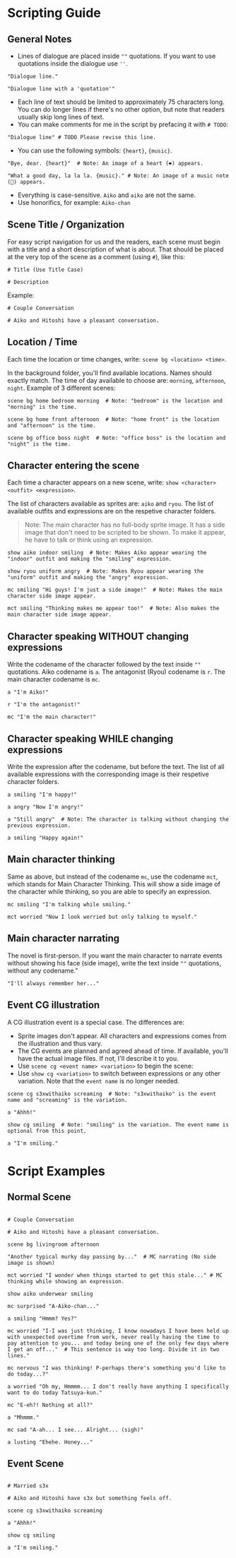 # Scripting Guide

## General Notes

- Lines of dialogue are placed inside `""` quotations. If you want to use quotations inside the dialogue use `''`.

```renpy
"Dialogue line."

"Dialogue line with a 'quotation'"
```

- Each line of text should be limited to approximately 75 characters long. You can do longer lines if there's no other option, but note that readers usually skip long lines of text.
- You can make comments for me in the script by prefacing it with `# TODO`:

```renpy
"Dialogue line" # TODO Please revise this line.
```

- You can use the following symbols: `{heart}`, `{music}`.

```renpy
"Bye, dear. {heart}"  # Note: An image of a heart (❤️) appears.

"What a good day, la la la. {music}." # Note: An image of a music note (🎵) appears.
```

- Everything is case-sensitive. `Aiko` and `aiko` are not the same.
- Use honorifics, for example: `Aiko-chan`

## Scene Title / Organization

For easy script navigation for us and the readers, each scene must begin with a title and a short description of what is about.
That should be placed at the very top of the scene as a comment (using `#`), like this:

```renpy
# Title (Use Title Case)

# Description
```

Example:

```renpy
# Couple Conversation

# Aiko and Hitoshi have a pleasant conversation.
```

## Location / Time

Each time the location or time changes, write: `scene bg <location> <time>`.

In the background folder, you'll find available locations. Names should exactly match.
The time of day available to choose are: `morning`, `afternoon`, `night`.
Example of 3 different scenes:

```renpy
scene bg home bedroom morning  # Note: "bedroom" is the location and "morning" is the time.
```
```renpy
scene bg home front afternoon  # Note: "home front" is the location and "afternoon" is the time.
```
```renpy
scene bg office boss night  # Note: "office boss" is the location and "night" is the time.
```

## Character entering the scene

Each time a character appears on a new scene, write: `show <character> <outfit> <expression>`.

The list of characters available as sprites are: `aiko` and `ryou`.
The list of available outfits and expressions are on the respetive character folders.
> Note: The main character has no full-body sprite image. It has a side image that don't need to be scripted to be shown. To make it appear, he have to talk or think using an expression.

```renpy
show aiko indoor smiling  # Note: Makes Aiko appear wearing the "indoor" outfit and making the "smiling" expression.
```
```renpy
show ryou uniform angry  # Note: Makes Ryou appear wearing the "uniform" outfit and making the "angry" expression.
```
```renpy
mc smiling "Hi guys! I'm just a side image!"  # Note: Makes the main character side image appear.

mct smiling "Thinking makes me appear too!"  # Note: Also makes the main character side image appear.
```

## Character speaking WITHOUT changing expressions

Write the codename of the character followed by the text inside `""` quotations.
Aiko codename is `a`.
The antagonist (Ryou) codename is `r`.
The main character codename is `mc`.

```renpy
a "I'm Aiko!"

r "I'm the antagonist!"

mc "I'm the main character!"
```

## Character speaking WHILE changing expressions

Write the expression after the codename, but before the text.
The list of all available expressions with the corresponding image is their respetive character folders. 

```renpy
a smiling "I'm happy!"

a angry "Now I'm angry!"

a "Still angry"  # Note: The character is talking without changing the previous expression.

a smiling "Happy again!"
```

## Main character thinking

Same as above, but instead of the codename `mc`, use the codename `mct`, which stands for Main Character Thinking.
This will show a side image of the character while thinking, so you are able to specify an expression.

```renpy
mc smiling "I'm talking while smiling."

mct worried "Now I look worried but only talking to myself."
```

## Main character narrating

The novel is first-person. If you want the main character to narrate events without showing his face (side image), write the text inside `""` quotations, without any codename."

```renpy
"I'll always remember her..."
```

## Event CG illustration

A CG illustration event is a special case. The differences are:
- Sprite images don't appear. All characters and expressions comes from the illustration and thus vary.
- The CG events are planned and agreed ahead of time. If available, you'll have the actual image files. If not, I'll describe it to you.
- Use `scene cg <event name> <variation>` to begin the scene:
- Use `show cg <variation>` to switch between expressions or any other variation. Note that the `event name` is no longer needed.

```renpy
scene cg s3xwithaiko screaming  # Note: "s3xwithaiko" is the event name and "screaming" is the variation.

a "Ahhh!"

show cg smiling  # Note: "smiling" is the variation. The event name is optional from this point. 

a "I'm smiling."

```

# Script Examples

## Normal Scene

```renpy

# Couple Conversation

# Aiko and Hitoshi have a pleasant conversation.

scene bg livingroom afternoon

"Another typical murky day passing by..."  # MC narrating (No side image is shown)

mct worried "I wonder when things started to get this stale..." # MC thinking while showing an expression.

show aiko underwear smiling

mc surprised "A-Aiko-chan..."

a smiling "Hmmm? Yes?"

mc worried "I-I was just thinking, I know nowadays I have been held up with unexpected overtime from work, never really having the time to pay attention to you... and today being one of the only few days where I get an off..."  # This sentence is way too long. Divide it in two lines."

mc nervous "I was thinking! P-perhaps there's something you'd like to do today...?"

a worried "Oh my, Hmmmm... I don't really have anything I specifically want to do today Tatsuya-kun."

mc "E-eh?! Nothing at all?"

a "Mhmmm."

mc sad "A-ah... I see... Alright... (sigh)"

a lusting "Ehehe. Honey..."
```

## Event Scene

```renpy

# Married s3x

# Aiko and Hitoshi have s3x but something feels off.

scene cg s3xwithaiko screaming

a "Ahhh!"

show cg smiling

a "I'm smiling."
```
